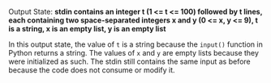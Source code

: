 Output State: **stdin contains an integer t (1 <= t <= 100) followed by t lines, each containing two space-separated integers x and y (0 <= x, y <= 9), t is a string, x is an empty list, y is an empty list**

In this output state, the value of `t` is a string because the `input()` function in Python returns a string. The values of `x` and `y` are empty lists because they were initialized as such. The stdin still contains the same input as before because the code does not consume or modify it.